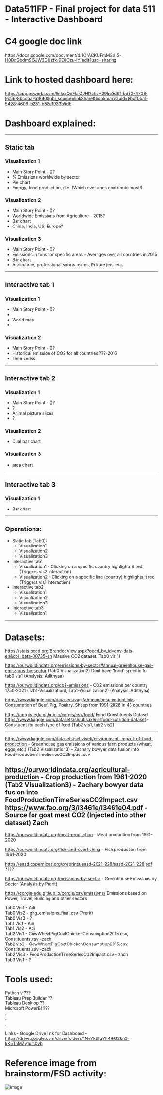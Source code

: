 # Data511FP - Final project for data 511 - Interactive Dashboard


# C4 google doc link  
https://docs.google.com/document/d/1OrACKUFmM3d_5-H0DpGbdmSI6JW3DUzfk_9E0Czu-IY/edit?usp=sharing  


# Link to hosted dashboard here:
https://app.powerbi.com/links/QdFlarZJHl?ctid=295c3d9f-bd80-4708-9c56-8bcdaa9a1890&pbi_source=linkShare&bookmarkGuid=8bcf0ba1-5428-4609-b231-b58a1933b5db

# Dashboard explained: 
--------------------------------------------------------------------------------
## __Static tab__
### Visualization 1
* Main Story Point - ()? 
* % Emissions worldwide by sector 
* Pie chart
* Energy, food production, etc. (Which ever ones contribute most!)
### Visualization 2
* Main Story Point - ()? 
* Worldwide Emissions from Agriculture - 2015?
* Bar chart
* China, India, US, Europe?
### Visualization 3
* Main Story Point - ()? 
* Emissions in tons for specific areas - Averages over all countries in 2015
* Bar chart
* Agriculture, professional sports teams, Private jets, etc.
--------------------------------------------------------------------------------
## __Interactive tab 1__
### Visualization 1
* Main Story Point - ()? 
* 
* World map
* 
### Visualization 2
* Main Story Point - ()? 
* Historical emission of CO2 for all countries ???-2016
* Time series 
--------------------------------------------------------------------------------
## __Interactive tab 2__
### Visualization 1
* Main Story Point - ()? 
* ?
* Animal picture slices
* ?
### Visualization 2
* Dual bar chart
### Visualization 3
* area chart
--------------------------------------------------------------------------------
## __Interactive tab 3__
### Visualization 1
* Bar chart
--------------------------------------------------------------------------------
## __Operations:__
* Static tab (Tab0):
    *  Visualization1
    *  Visualization2
    *  Visualization3
* Interactive tab1 
    *  Visualization1 - Clicking on a specific country highlights it red (Triggers vis2 interaction)
    *  Visualization2 - Clicking on a specific line (country) highlights it red (Triggers vis1 interaction)
* Interactive tab2
    *  Visualization1
    *  Visualization2
    *  Visualization3
* Interactive tab3
    *  Visualization1

***

# Datasets:
https://stats.oecd.org/BrandedView.aspx?oecd_bv_id=env-data-en&doi=data-00735-en Massive CO2 dataset
(Tab0 vis 1)

https://ourworldindata.org/emissions-by-sector#annual-greenhouse-gas-emissions-by-sector
(Tab0 Visualization2) Dont have 'food' specific for tab0 vis1      (Analysis: Adithyaa)

https://ourworldindata.org/co2-emissions - CO2 emissions per country 1750-2021 
(Tab1-Visualization1, Tab1-Visualization2) (Analysis: Adithyaa)

https://www.kaggle.com/datasets/vagifa/meatconsumptionLinks - Consumption of Beef, Pig, Poultry, Sheep from 1991-2026 in 48 countries

https://corgis-edu.github.io/corgis/csv/food/ Food Constituents Dataset
https://www.kaggle.com/datasets/shrutisaxena/food-nutrition-dataset - Consituent for each type of food
(Tab2 vis1, tab2 vis2)

---  
https://www.kaggle.com/datasets/selfvivek/environment-impact-of-food-production - Greenhouse gas emissions of various farm products (wheat, eggs, etc.)
(Tab2 Visualization3) - Zachary bowyer data fusion into FoodProductionTimeSeriesCO2Impact.csv

https://ourworldindata.org/agricultural-production - Crop production from 1961-2020
(Tab2 Visualization3) - Zachary bowyer data fusion into FoodProductionTimeSeriesCO2Impact.csv
https://www.fao.org/3/i3461e/i3461e04.pdf - Source for goat meat CO2 (Injected into other dataset)  Zach  
--- 

https://ourworldindata.org/meat-production - Meat production from 1961-2020

https://ourworldindata.org/fish-and-overfishing  - Fish production from 1961-2020  


https://essd.copernicus.org/preprints/essd-2021-228/essd-2021-228.pdf ????

https://ourworldindata.org/emissions-by-sector - Greenhouse Emissions by Sector (Analysis by Prerit)

https://corgis-edu.github.io/corgis/csv/emissions/ Emissions based on Power, Travel, Building and other sectors

Tab0 Vis1 - Adi   
Tab0 Vis2 - ghg_emissions_final.csv (Prerit)    
Tab0 Vis3 - ?  
Tab1 Vis1 - Adi  
Tab1 Vis2 - Adi   
Tab2 Vis1 - CowWheatPigGoatChickenConsumption2015.csv, Constituents.csv -zach  
Tab2 vis2 - CowWheatPigGoatChickenConsumption2015.csv, Constituents.csv -zach  
Tab2 Vis3 - FoodProductionTimeSeriesC02Impact.csv - zach  
Tab3 Vis1 - ?  

# Tools used:
Python  v ???  
Tableau Prep Builder  ??  
Tableau Desktop ??  
Microsoft PowerBI ???  
..  
..  
..    

Links - 
Google Drive link for Dashboard - https://drive.google.com/drive/folders/1NvYkBfgYF4RjG2kn3-kK5ThMZy1um0yb

# Reference image from brainstorm/FSD activity:
![image](./Images/FS_Sheet5.png)
